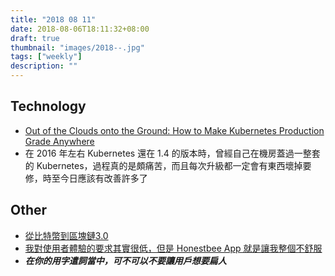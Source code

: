 ```yaml
---
title: "2018 08 11"
date: 2018-08-06T18:11:32+08:00
draft: true
thumbnail: "images/2018--.jpg"
tags: ["weekly"]
description: ""
---
```


## Technology

* [Out of the Clouds onto the Ground: How to Make Kubernetes Production Grade Anywhere](https://kubernetes.io/blog/2018/08/03/out-of-the-clouds-onto-the-ground-how-to-make-kubernetes-production-grade-anywhere/)
 * 在 2016 年左右 Kubernetes 還在 1.4 的版本時，曾經自己在機房蓋過一整套的 Kubernetes，過程真的是頗痛苦，而且每次升級都一定會有東西壞掉要修，時至今日應該有改善許多了

## Other

* [從比特幣到區塊鏈3.0](https://medium.com/joyso/e515cf639ef8)
* [我對使用者體驗的要求其實很低，但是 Honestbee App 就是讓我整個不舒服](https://medium.com/@zonble/20bcc10fdea3)
 * ***在你的用字遣詞當中，可不可以不要讓用戶想要扁人***
